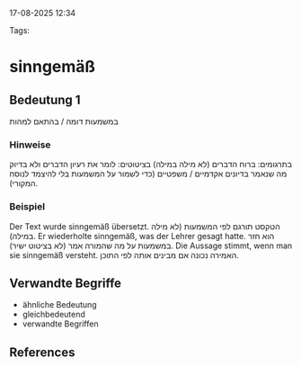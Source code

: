 
17-08-2025 12:34


Tags: 

# sinngemäß


## Bedeutung 1

במשמעות דומה / בהתאם למהות

### Hinweise
בתרגומים: ברוח הדברים (לא מילה במילה)
בציטוטים: לומר את רעיון הדברים ולא בדיוק מה שנאמר
בדיונים אקדמיים / משפטיים (כדי לשמור על המשמעות בלי להיצמד לנוסח המקורי).
### Beispiel
Der Text wurde sinngemäß übersetzt.
הטקסט תורגם לפי המשמעות (לא מילה במילה).
Er wiederholte sinngemäß, was der Lehrer gesagt hatte.
הוא חזר במשמעות על מה שהמורה אמר (לא בציטוט ישיר).
Die Aussage stimmt, wenn man sie sinngemäß versteht.
האמירה נכונה אם מבינים אותה לפי התוכן.

## Verwandte Begriffe
- ähnliche Bedeutung
- gleichbedeutend
- verwandte Begriffen

## References
